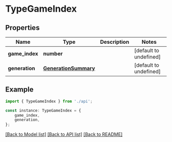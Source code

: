 # TypeGameIndex


## Properties

Name | Type | Description | Notes
------------ | ------------- | ------------- | -------------
**game_index** | **number** |  | [default to undefined]
**generation** | [**GenerationSummary**](GenerationSummary.md) |  | [default to undefined]

## Example

```typescript
import { TypeGameIndex } from './api';

const instance: TypeGameIndex = {
    game_index,
    generation,
};
```

[[Back to Model list]](../README.md#documentation-for-models) [[Back to API list]](../README.md#documentation-for-api-endpoints) [[Back to README]](../README.md)
